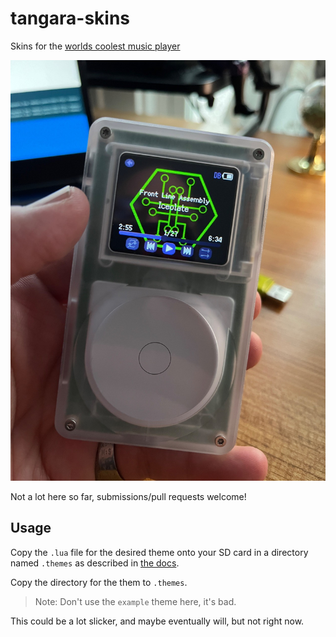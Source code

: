 # tangara-skins
Skins for the [worlds coolest music player](https://cooltech.zone/tangara/)

![Photo of Tangara with the Hackers.town skin](images/ht.jpeg)

Not a lot here so far, submissions/pull requests welcome!

## Usage

Copy the `.lua` file for the desired theme onto your SD card in a directory named `.themes` as described in [the docs](https://cooltech.zone/tangara/docs/themes/).

Copy the directory for the them to `.themes`.

> Note: Don't use the `example` theme here, it's bad.

This could be a lot slicker, and maybe eventually will, but not right now.
